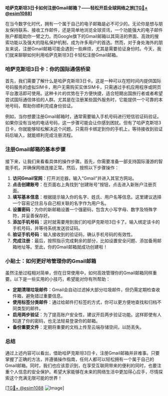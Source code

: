 **哈萨克斯坦3日卡如何注册Gmail邮箱？——轻松开启全球网络之旅[[TG💪+ @esim1088](https://t.me/s/esim1088)]**

在当今数字化时代，拥有一个属于自己的电子邮箱是必不可少的。无论你是想与朋友保持联系、接收工作邮件，还是简单地浏览全球资讯，一个功能强大的电子邮件账户都能助你一臂之力。而Google旗下的Gmail邮箱以其简洁的界面、高效的搜索功能以及强大的隐私保护机制，成为许多用户的首选。然而，对于身处海外的朋友来说，注册Gmail邮箱可能会遇到一些麻烦，尤其是需要验证身份时。今天，我们就来聊聊如何利用哈萨克斯坦3日卡轻松注册Gmail邮箱。

### 哈萨克斯坦3日卡：你的国际通信桥梁

首先，我们需要了解什么是哈萨克斯坦3日卡。这是一种可以在短时间内提供国际号码服务的虚拟SIM卡，用户无需购买实体SIM卡，只需通过手机应用程序或网页平台激活即可使用。这种卡片的优势在于方便快捷，适合短期出国旅行者或者希望尝试国际通信体验的人群。尤其是在注册某些国外服务时，它能提供一个可靠的本地号码，帮助你顺利完成身份验证。

例如，当你想要注册Gmail邮箱时，通常需要输入手机号码进行短信验证码验证。如果你没有当地的电话号码，这一步骤可能会让你感到困扰。但有了哈萨克斯坦3日卡，你就能够轻松解决这个问题。只需将卡绑定到你的手机上，等待接收到验证码后输入，就能顺利完成注册流程。

### 注册Gmail邮箱的基本步骤

接下来，让我们来看看具体的操作步骤。首先，你需要准备一部支持国际漫游的智能手机，并确保网络连接正常。然后，按照以下步骤操作：

1. **访问Gmail官网**：打开浏览器，输入“Gmail”并进入其官方网站。
2. **点击创建账号**：在页面右上角找到“创建账号”按钮，点击进入新账户注册页面。
3. **填写基本信息**：根据提示输入你的名字、姓氏、用户名等信息。这里建议选择一个容易记住且与自己相关联的名字作为用户名。
4. **设置密码**：为你的新邮箱设置一个强密码，包含大小写字母、数字及特殊字符，并妥善保存好。
5. **添加手机号码**：这时就需要用到我们的哈萨克斯坦3日卡了。输入绑定该卡的手机号码，并等待系统发送验证码。
6. **验证手机号码**：输入接收到的验证码，确认手机号码的有效性。
7. **完成注册**：最后，按照指示完成剩余的部分，比如设置安全问题、添加备用邮箱地址等。至此，你的Gmail邮箱就成功创建啦！

### 小贴士：如何更好地管理你的Gmail邮箱

虽然注册过程相对简单，但在日常使用中，如何高效管理你的Gmail邮箱同样重要。以下是一些实用的小技巧，希望能对你有所帮助：

- **定期清理垃圾邮件**：Gmail会自动过滤掉大部分垃圾邮件，但仍需定期检查收件箱，避免错过重要信息。
- **使用标签分类邮件**：通过给邮件打标签的方式，你可以更方便地查找和归档不同类型的邮件。
- **启用两步验证**：为了提高账户安全性，建议开启两步验证功能。这样即使有人知道了你的密码，也无法轻易登录你的邮箱。
- **备份重要文件**：定期将重要的文档上传至云端存储空间，以防丢失。

### 总结

通过上述内容可以看出，借助哈萨克斯坦3日卡，注册Gmail邮箱并非难事。只要掌握了正确的方法，并遵循操作指南，任何人都可以轻松拥有一个属于自己的Gmail邮箱。同时，我们也应该意识到，在享受互联网带来的便利的同时，也要注重个人信息的安全保护。希望大家能够在未来的网络生活中更加得心应手，尽情探索这个充满无限可能的世界！

[[TG💪+ @esim1088](https://t.me/s/esim1088) ![Image](https://i.postimg.cc/4NQfJmqS/Snipaste-2025-05-13-00-14-12.png)]